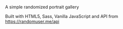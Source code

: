 A simple randomized portrait gallery


Built with HTML5, Sass, Vanilla JavaScript and API from https://randomuser.me/api